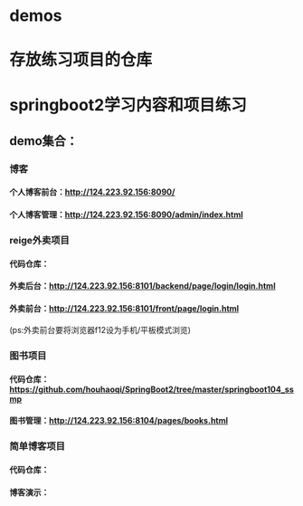 # demos

# 存放练习项目的仓库

# springboot2学习内容和项目练习



## demo集合：

### 博客
#### 个人博客前台：http://124.223.92.156:8090/
#### 个人博客管理：http://124.223.92.156:8090/admin/index.html

### reige外卖项目
#### 代码仓库：
#### 外卖后台：http://124.223.92.156:8101/backend/page/login/login.html
#### 外卖前台：http://124.223.92.156:8101/front/page/login.html
(ps:外卖前台要将浏览器f12设为手机/平板模式浏览)

### 图书项目
#### 代码仓库：https://github.com/houhaoqi/SpringBoot2/tree/master/springboot104_ssmp
#### 图书管理：http://124.223.92.156:8104/pages/books.html

### 简单博客项目
#### 代码仓库：
#### 博客演示：
